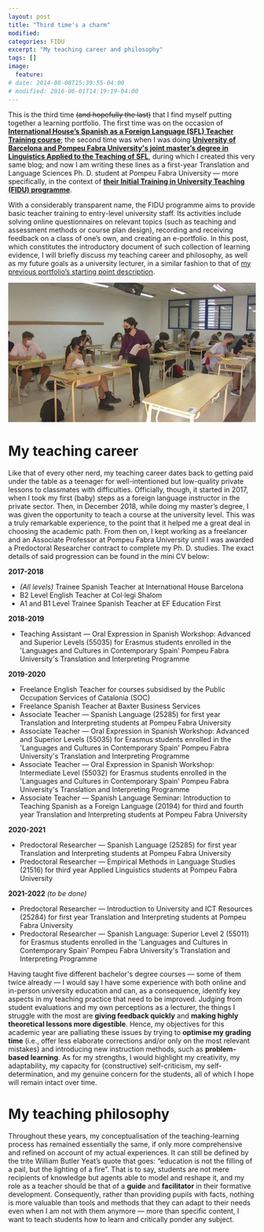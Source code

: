 ```yaml
---
layout: post
title: "Third time's a charm"
modified:
categories: FIDU
excerpt: "My teaching career and philosophy"
tags: []
image:
  feature:
# date: 2014-08-08T15:39:55-04:00
# modified: 2016-06-01T14:19:19-04:00
---
```


This is the third time <strike>(and hopefully the last)</strike> that I find myself putting together a learning portfolio. The first time was on the occasion of <a href="https://ihworld.com/teach/become-a-language-teacher/formación-de-profesores-de-español/" target="_blank">**International House’s Spanish as a Foreign Language (SFL) Teacher Training course**</a>; the second time was when I was doing <a href="https://www.ub.edu/portal/web/educacion/masteres-universitarios/-/ensenyament/detallEnsenyament/1060507" target="_blank">**University of Barcelona and Pompeu Fabra University's joint master’s degree in Linguistics Applied to the Teaching of SFL**</a>, during which I created this very same blog; and now I am writing these lines as a first-year Translation and Language Sciences Ph. D. student at Pompeu Fabra University — more specifically, in the context of <a href="https://www.upf.edu/web/clik/formacio-inicial" target="_blank">**their Initial Training in University Teaching (FIDU) programme**</a>.

With a considerably transparent name, the FIDU programme aims to provide basic teacher training to entry-level university staff. Its activities include solving online questionnaires on relevant topics (such as teaching and assessment methods or course plan design), recording and receiving feedback on a class of one’s own, and creating an e-portfolio. In this post, which constitutes the introductory document of such collection of learning evidence, I will briefly discuss my teaching career and philosophy, as well as my future goals as a university lecturer, in a similar fashion to that of <a href="https://immalopez.github.io/blog/punto-de-partida/" target="_blank">my previous portfolio’s starting point description</a>.

![PAU](/images/IMG_5595.jpg)

# My teaching career

Like that of every other nerd, my teaching career dates back to getting paid under the table as a teenager for well-intentioned but low-quality private lessons to classmates with difficulties. Officially, though, it started in 2017, when I took my first (baby) steps as a foreign language instructor in the private sector. Then, in December 2018, while doing my master’s degree, I was given the opportunity to teach a course at the university level. This was a truly remarkable experience, to the point that it helped me a great deal in choosing the academic path. From then on, I kept working as a freelancer and an Associate Professor at Pompeu Fabra University until I was awarded a Predoctoral Researcher contract to complete my Ph. D. studies. The exact details of said progression can be found in the mini CV below: 

**2017-2018**
* _(All levels)_ Trainee Spanish Teacher at International House Barcelona
* B2 Level English Teacher at Col·legi Shalom
* A1 and B1 Level Trainee Spanish Teacher at EF Education First

**2018-2019**
* Teaching Assistant — Oral Expression in Spanish Workshop: Advanced and Superior Levels (55035) for Erasmus students enrolled in the 'Languages and Cultures in Contemporary Spain' Pompeu Fabra University's Translation and Interpreting Programme

**2019-2020**
* Freelance English Teacher for courses subsidised by the Public Occupation Services of Catalonia (SOC)
* Freelance Spanish Teacher at Baxter Business Services
* Associate Teacher — Spanish Language (25285) for first year Translation and Interpreting students at Pompeu Fabra University
* Associate Teacher — Oral Expression in Spanish Workshop: Advanced and Superior Levels (55035) for Erasmus students enrolled in the 'Languages and Cultures in Contemporary Spain' Pompeu Fabra University's Translation and Interpreting Programme
* Associate Teacher — Oral Expression in Spanish Workshop: Intermediate Level (55032) for Erasmus students enrolled in the 'Languages and Cultures in Contemporary Spain' Pompeu Fabra University's Translation and Interpreting Programme
* Associate Teacher — Spanish Language Seminar: Introduction to Teaching Spanish as a Foreign Language (20194) for third and fourth year Translation and Interpreting students at Pompeu Fabra University

**2020-2021**
* Predoctoral Researcher — Spanish Language (25285) for first year Translation and Interpreting students at Pompeu Fabra University
* Predoctoral Researcher — Empirical Methods in Language Studies (21516) for third year Applied Linguistics students at Pompeu Fabra University

**2021-2022** _(to be done)_
* Predoctoral Researcher — Introduction to University and ICT Resources (25284) for first year Translation and Interpreting students at Pompeu Fabra University
* Predoctoral Researcher — Spanish Language: Superior Level 2 (55011) for Erasmus students enrolled in the 'Languages and Cultures in Contemporary Spain' Pompeu Fabra University's Translation and Interpreting Programme

Having taught five different bachelor's degree courses — some of them twice already — I would say I have some experience with both online and in-person university education and can, as a consequence, identify key aspects in my teaching practice that need to be improved. Judging from student evaluations and my own perceptions as a lecturer, the things I struggle with the most are **giving feedback quickly** and **making highly theoretical lessons more digestible**. Hence, my objectives for this academic year are palliating these issues by trying to **optimise my grading time** (i.e., offer less elaborate corrections and/or only on the most relevant mistakes) and introducing new instruction methods, such as **problem-based learning**. As for my strengths, I would highlight my creativity, my adaptability, my capacity for (constructive) self-criticism, my self-determination, and my genuine concern for the students, all of which I hope will remain intact over time.

# My teaching philosophy

Throughout these years, my conceptualisation of the teaching-learning process has remained essentially the same, if only more comprehensive and refined on account of my actual experiences. It can still be defined by the trite William Butler Yeat’s quote that goes: “education is not the filling of a pail, but the lighting of a fire”. That is to say, students are not mere recipients of knowledge but agents able to model and reshape it, and my role as a teacher should be that of a **guide** and **facilitator** in their formative development. Consequently, rather than providing pupils with facts, nothing is more valuable than tools and methods that they can adapt to their needs even when I am not with them anymore — more than specific content, I want to teach students how to learn and critically ponder any subject.
